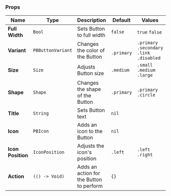 ### Props
| Name | Type | Description | Default | Values |
| --- | ----------- | --------- | --------- | --------- |
| **Full Width** | `Bool` | Sets Button to full width | `false` | `true` `false` |
| **Variant** | `PBButtonVariant` | Changes the color of the Button | ` .primary` | `.primary` `.secondary` `.link` `.disabled` |
| **Size** | `Size` | Adjusts Button size | `.medium` | `.small` `.medium` `.large` |
| **Shape** | `Shape` | Changes the shape of the Button  | `.primary` | `.primary` `.circle` |
| **Title** | `String` | Sets Button text | `nil` |  |
| **Icon** | `PBIcon` | Adds an icon to the Button | `nil` |  |
| **Icon Position** | `IconPosition` | Adjusts the icon's position | `.left` | `.left` `.right` |
| **Action** | `(() -> Void)` | Adds an action for the Button to perform | `{}` |  |
